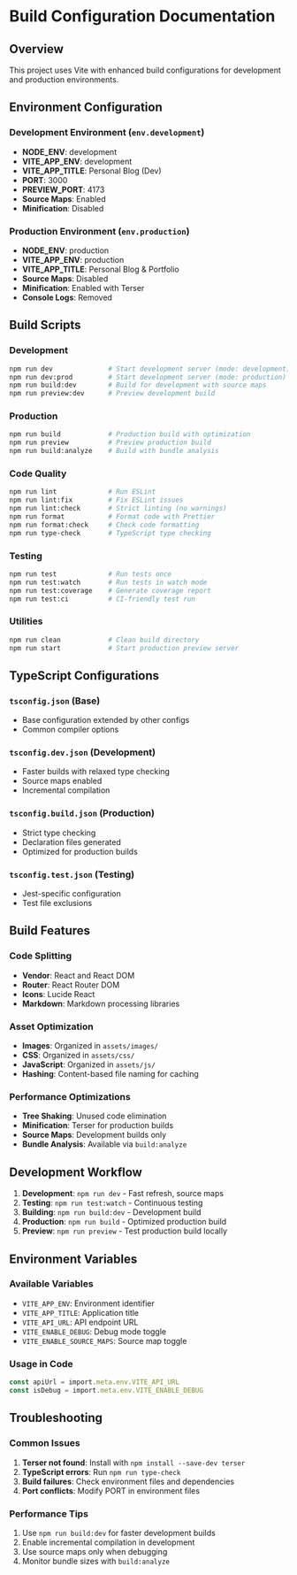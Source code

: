 # Build Configuration Documentation

## Overview
This project uses Vite with enhanced build configurations for development and production environments.

## Environment Configuration

### Development Environment (`env.development`)
- **NODE_ENV**: development
- **VITE_APP_ENV**: development
- **VITE_APP_TITLE**: Personal Blog (Dev)
- **PORT**: 3000
- **PREVIEW_PORT**: 4173
- **Source Maps**: Enabled
- **Minification**: Disabled

### Production Environment (`env.production`)
- **NODE_ENV**: production
- **VITE_APP_ENV**: production
- **VITE_APP_TITLE**: Personal Blog & Portfolio
- **Source Maps**: Disabled
- **Minification**: Enabled with Terser
- **Console Logs**: Removed

## Build Scripts

### Development
```bash
npm run dev              # Start development server (mode: development)
npm run dev:prod         # Start development server (mode: production)
npm run build:dev        # Build for development with source maps
npm run preview:dev      # Preview development build
```

### Production
```bash
npm run build            # Production build with optimization
npm run preview          # Preview production build
npm run build:analyze    # Build with bundle analysis
```

### Code Quality
```bash
npm run lint             # Run ESLint
npm run lint:fix         # Fix ESLint issues
npm run lint:check       # Strict linting (no warnings)
npm run format           # Format code with Prettier
npm run format:check     # Check code formatting
npm run type-check       # TypeScript type checking
```

### Testing
```bash
npm run test             # Run tests once
npm run test:watch       # Run tests in watch mode
npm run test:coverage    # Generate coverage report
npm run test:ci          # CI-friendly test run
```

### Utilities
```bash
npm run clean            # Clean build directory
npm run start            # Start production preview server
```

## TypeScript Configurations

### `tsconfig.json` (Base)
- Base configuration extended by other configs
- Common compiler options

### `tsconfig.dev.json` (Development)
- Faster builds with relaxed type checking
- Source maps enabled
- Incremental compilation

### `tsconfig.build.json` (Production)
- Strict type checking
- Declaration files generated
- Optimized for production builds

### `tsconfig.test.json` (Testing)
- Jest-specific configuration
- Test file exclusions

## Build Features

### Code Splitting
- **Vendor**: React and React DOM
- **Router**: React Router DOM
- **Icons**: Lucide React
- **Markdown**: Markdown processing libraries

### Asset Optimization
- **Images**: Organized in `assets/images/`
- **CSS**: Organized in `assets/css/`
- **JavaScript**: Organized in `assets/js/`
- **Hashing**: Content-based file naming for caching

### Performance Optimizations
- **Tree Shaking**: Unused code elimination
- **Minification**: Terser for production builds
- **Source Maps**: Development builds only
- **Bundle Analysis**: Available via `build:analyze`

## Development Workflow

1. **Development**: `npm run dev` - Fast refresh, source maps
2. **Testing**: `npm run test:watch` - Continuous testing
3. **Building**: `npm run build:dev` - Development build
4. **Production**: `npm run build` - Optimized production build
5. **Preview**: `npm run preview` - Test production build locally

## Environment Variables

### Available Variables
- `VITE_APP_ENV`: Environment identifier
- `VITE_APP_TITLE`: Application title
- `VITE_API_URL`: API endpoint URL
- `VITE_ENABLE_DEBUG`: Debug mode toggle
- `VITE_ENABLE_SOURCE_MAPS`: Source map toggle

### Usage in Code
```typescript
const apiUrl = import.meta.env.VITE_API_URL
const isDebug = import.meta.env.VITE_ENABLE_DEBUG
```

## Troubleshooting

### Common Issues
1. **Terser not found**: Install with `npm install --save-dev terser`
2. **TypeScript errors**: Run `npm run type-check`
3. **Build failures**: Check environment files and dependencies
4. **Port conflicts**: Modify PORT in environment files

### Performance Tips
1. Use `npm run build:dev` for faster development builds
2. Enable incremental compilation in development
3. Use source maps only when debugging
4. Monitor bundle sizes with `build:analyze`
